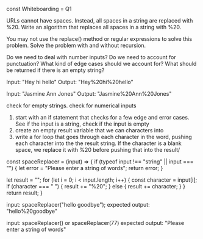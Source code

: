 const Whiteboarding = Q1

<!-- Question Prompt:  -->
URLs cannot have spaces. Instead, all spaces in a string are replaced with %20. Write an algorithm that replaces all spaces in a string with %20.

You may not use the replace() method or regular expressions to solve this problem. Solve the problem with and without recursion.


<!-- Clarification...-->
Do we need to deal with number inputs?
Do we need to account for punctuation? 
What kind of edge cases should we account for?
What should be returned if there is an empty string?

<!-- inputs and outputs -->
Input: "Hey hi hello"
Output: "Hey%20hi%20hello"

Input: "Jasmine Ann Jones"
Output: "Jasmine%20Ann%20Jones"

<!-- Error Handling and Edge Cases to Consider -->
check for empty strings. 
check for numerical inputs

  
<!-- Problem Breakdown without recursion: -->
1. start with an if statement that checks for a few edge and error cases. See if the input is a string, check if the input is empty
2. create an empty result variable that we can characters into
3. write a for loop that goes through each character in the word, pushing each character into the the result string. If the character is a blank space, we replace it with %20 before pushing that into the result/

<!-- Code without recursion -->
const spaceReplacer = (input) => {
  if (typeof input !== "string" || input === "") {
    let error = "Please enter a string of words";
    return error;
  }

  let result = "";
  for (let i = 0; i < input.length; i++) {
    const character = input[i];
    if (character === " ") {
      result += "%20";
    } else {
      result += character;
    }
  }
  return result;
}

input: spaceReplacer("hello goodbye");
expected output: "hello%20goodbye"

input: spaceReplacer() or spaceReplacer(77)
expected output: "Please enter a string of words"



<!-- Problem Breakdown with recursion -->


<!-- Code with recursion:  -->